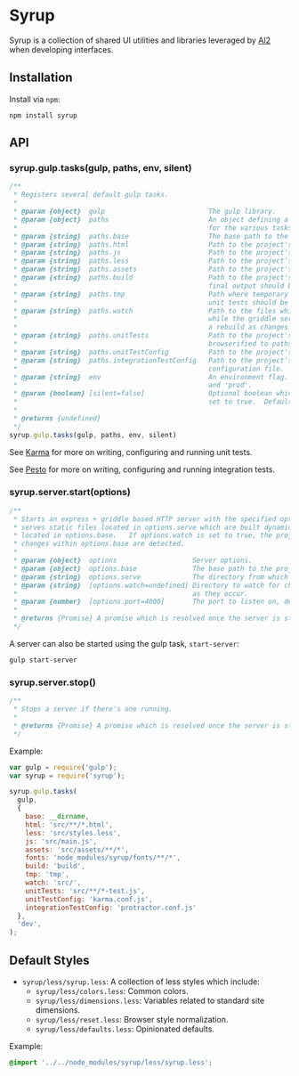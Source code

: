 # Syrup

Syrup is a collection of shared UI utilities and libraries leveraged by [AI2](http://github.com/allenai) when developing interfaces.

## Installation

Install via `npm`:

```shell
npm install syrup
```

## API

### syrup.gulp.tasks(gulp, paths, env, silent)

```javascript
/**
 * Registers several default gulp tasks.
 *
 * @param {object}  gulp                          The gulp library.
 * @param {object}  paths                         An object defining a series of paths required
 *                                                for the various tasks.
 * @param {string}  paths.base                    The base path to the project.
 * @param {string}  paths.html                    Path to the project's HTML files.
 * @param {string}  paths.js                      Path to the project's JS files.
 * @param {string}  paths.less                    Path to the project's LESS files.
 * @param {string}  paths.assets                  Path to the project's assets.
 * @param {string}  paths.build                   Path to the project's build directory where the
 *                                                final output should be placed.
 * @param {string}  paths.tmp                     Path where temporary files (like browserified)
 *                                                unit tests should be put.
 * @param {string}  paths.watch                   Path to the files which should be watched for changes
 *                                                while the griddle serve is running and trigger
 *                                                a rebuild as changes occur.
 * @param {string}  paths.unitTests               Path to the project's unit tests.  These files are
 *                                                browserified to paths.tmp prior to execution
 * @param {string}  paths.unitTestConfig          Path to the project's karma configuration file.
 * @param {string}  paths.integrationTestConfig   Path to the project's pesto / protractor
 *                                                configuration file.
 * @param {string}  env                           An environment flag. Valid values are 'dev'
 *                                                and 'prod'.
 * @param {boolean} [silent=false]                Optional boolean which silences log output if
 *                                                set to true.  Defaults to false.
 *
 * @returns {undefined}
 */
syrup.gulp.tasks(gulp, paths, env, silent)
```

See [Karma](http://karma-runner.github.io/) for more on writing, configuring and running unit tests.

See [Pesto](https://github.com/allenai/pesto) for more on writing, configuring and running integration tests.

### syrup.server.start(options)

```javascript
/**
 * Starts an express + griddle based HTTP server with the specified options.  The HTTP server
 * serves static files located in options.serve which are built dynamically using the gulpfile
 * located in options.base.   If options.watch is set to true, the project is rebuilt everytime
 * changes within options.base are detected.
 *
 * @param {object}  options                   Server options.
 * @param {object}  options.base              The base path to the project (where the gulpfile lives).
 * @param {string}  options.serve             The directory from which to serve static files.
 * @param {string}  [options.watch=undefined] Directory to watch for changes and trigger rebuilds
 *                                            as they occur.
 * @param {number}  [options.port=4000]       The port to listen on, defaults to 4000.
 *
 * @returns {Promise} A promise which is resolved once the server is started.
 */
```

A server can also be started using the gulp task, `start-server`:

```shell
gulp start-server
```

### syrup.server.stop()

```javascript
/**
 * Stops a server if there's one running.
 *
 * @returns {Promise} A promise which is resolved once the server is stopped.
 */
````

Example:

```javascript
var gulp = require('gulp');
var syrup = require('syrup');

syrup.gulp.tasks(
  gulp,
  {
    base: __dirname,
    html: 'src/**/*.html',
    less: 'src/styles.less',
    js: 'src/main.js',
    assets: 'src/assets/**/*',
    fonts: 'node_modules/syrup/fonts/**/*',
    build: 'build',
    tmp: 'tmp',
    watch: 'src/',
    unitTests: 'src/**/*-test.js',
    unitTestConfig: 'karma.conf.js',
    integrationTestConfig: 'protractor.conf.js'
  },
  'dev',
);
```

## Default Styles

  * `syrup/less/syrup.less`: A collection of less styles which include:
    * `syrup/less/colors.less`: Common colors.
    * `syrup/less/dimensions.less`: Variables related to standard site dimensions.
    * `syrup/less/reset.less`: Browser style normalization.
    * `syrup/less/defaults.less`: Opinionated defaults.

Example:

```css
@import '../../node_modules/syrup/less/syrup.less';
```
